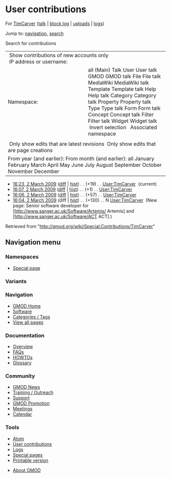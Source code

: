 <div id="mw-page-base" class="noprint">

</div>

<div id="mw-head-base" class="noprint">

</div>

<div id="content" class="mw-body" role="main">

<span id="top"></span>

<div id="mw-js-message" style="display:none;">

</div>



# <span dir="auto">User contributions</span>

<div id="bodyContent">

<div id="contentSub">

For [TimCarver](/wiki/User:TimCarver "User:TimCarver") (<a
href="/mediawiki/index.php?title=User_talk:TimCarver&amp;action=edit&amp;redlink=1"
class="new" title="User talk:TimCarver (page does not exist)">talk</a>
\| [block
log](/mediawiki/index.php?title=Special:Log/block&page=User%3ATimCarver "Special:Log/block")
\|
[uploads](/wiki/Special:ListFiles/TimCarver "Special:ListFiles/TimCarver")
\| [logs](/wiki/Special:Log/TimCarver "Special:Log/TimCarver"))

</div>

<div id="jump-to-nav" class="mw-jump">

Jump to: [navigation](#mw-navigation), [search](#p-search)

</div>

<div id="mw-content-text">

Search for contributions

<table class="mw-contributions-table">
<colgroup>
<col style="width: 50%" />
<col style="width: 50%" />
</colgroup>
<tbody>
<tr class="odd">
<td colspan="2"> Show contributions of new accounts only<br />
 IP address or username:</td>
</tr>
<tr class="even">
<td class="mw-label">Namespace:</td>
<td>all (Main) Talk User User talk GMOD GMOD talk File File talk
MediaWiki MediaWiki talk Template Template talk Help Help talk Category
Category talk Property Property talk Type Type talk Form Form talk
Concept Concept talk Filter Filter talk Widget Widget talk  
 Invert selection 
 Associated namespace </td>
</tr>
<tr class="odd">
<td colspan="2"></td>
</tr>
<tr class="even">
<td colspan="2"> Only show edits that are latest revisions
 Only show edits that are page creations</td>
</tr>
<tr class="odd">
<td colspan="2">From year (and earlier): From month (and earlier): all
January February March April May June July August September October
November December</td>
</tr>
</tbody>
</table>

- <a href="/mediawiki/index.php?title=User:TimCarver&amp;oldid=7856"
  class="mw-changeslist-date" title="User:TimCarver">16:23, 2 March
  2009</a>
  ([diff](/mediawiki/index.php?title=User:TimCarver&diff=prev&oldid=7856 "User:TimCarver")
  \|
  [hist](/mediawiki/index.php?title=User:TimCarver&action=history "User:TimCarver"))
  <span class="mw-changeslist-separator">. .</span>
  <span class="mw-plusminus-pos" dir="ltr"
  title="207 bytes after change">(+19)</span>‎
  <span class="mw-changeslist-separator">. .</span>
  <a href="/wiki/User:TimCarver" class="mw-contributions-title"
  title="User:TimCarver">User:TimCarver</a> ‎
  <span class="mw-uctop">(current)</span>
- <a href="/mediawiki/index.php?title=User:TimCarver&amp;oldid=7855"
  class="mw-changeslist-date" title="User:TimCarver">16:07, 2 March
  2009</a>
  ([diff](/mediawiki/index.php?title=User:TimCarver&diff=prev&oldid=7855 "User:TimCarver")
  \|
  [hist](/mediawiki/index.php?title=User:TimCarver&action=history "User:TimCarver"))
  <span class="mw-changeslist-separator">. .</span>
  <span class="mw-plusminus-pos" dir="ltr"
  title="188 bytes after change">(+1)</span>‎
  <span class="mw-changeslist-separator">. .</span>
  <a href="/wiki/User:TimCarver" class="mw-contributions-title"
  title="User:TimCarver">User:TimCarver</a> ‎
- <a href="/mediawiki/index.php?title=User:TimCarver&amp;oldid=7854"
  class="mw-changeslist-date" title="User:TimCarver">16:06, 2 March
  2009</a>
  ([diff](/mediawiki/index.php?title=User:TimCarver&diff=prev&oldid=7854 "User:TimCarver")
  \|
  [hist](/mediawiki/index.php?title=User:TimCarver&action=history "User:TimCarver"))
  <span class="mw-changeslist-separator">. .</span>
  <span class="mw-plusminus-pos" dir="ltr"
  title="187 bytes after change">(+57)</span>‎
  <span class="mw-changeslist-separator">. .</span>
  <a href="/wiki/User:TimCarver" class="mw-contributions-title"
  title="User:TimCarver">User:TimCarver</a> ‎
- <a href="/mediawiki/index.php?title=User:TimCarver&amp;oldid=7853"
  class="mw-changeslist-date" title="User:TimCarver">16:04, 2 March
  2009</a> (diff \|
  [hist](/mediawiki/index.php?title=User:TimCarver&action=history "User:TimCarver"))
  <span class="mw-changeslist-separator">. .</span>
  <span class="mw-plusminus-pos" dir="ltr"
  title="130 bytes after change">(+130)</span>‎
  <span class="mw-changeslist-separator">. .</span> N
  <a href="/wiki/User:TimCarver" class="mw-contributions-title"
  title="User:TimCarver">User:TimCarver</a> ‎ <span class="comment">(New
  page: Senior software developer for
  \[http://www.sanger.ac.uk/Software/Artemis/ Artemis\] and
  \[http://www.sanger.ac.uk/Software/ACT ACT\].)</span>

</div>

<div class="printfooter">

Retrieved from "<http://gmod.org/wiki/Special:Contributions/TimCarver>"

</div>

<div id="catlinks" class="catlinks catlinks-allhidden">

</div>

<div class="visualClear">

</div>

</div>

</div>

<div id="mw-navigation">

## Navigation menu

<div id="mw-head">



<div id="left-navigation">

<div id="p-namespaces" class="vectorTabs" role="navigation"
aria-labelledby="p-namespaces-label">

### Namespaces

- <span id="ca-nstab-special">[Special
  page](/wiki/Special:Contributions/TimCarver "This is a special page, you cannot edit the page itself")</span>

</div>

<div id="p-variants" class="vectorMenu emptyPortlet" role="navigation"
aria-labelledby="p-variants-label">

### 

### Variants[](#)

<div class="menu">

</div>

</div>

</div>





</div>



</div>

</div>

</div>

<div id="mw-panel">

<div id="p-logo" role="banner">

<a href="/wiki/Main_Page"
style="background-image: url(http://gmod.org/images/GMOD-cogs.png);"
title="Visit the main page"></a>

</div>

<div id="p-Navigation" class="portal" role="navigation"
aria-labelledby="p-Navigation-label">

### Navigation

<div class="body">

- <span id="n-GMOD-Home">[GMOD Home](/wiki/Main_Page)</span>
- <span id="n-Software">[Software](/wiki/GMOD_Components)</span>
- <span id="n-Categories-.2F-Tags">[Categories /
  Tags](/wiki/Categories)</span>
- <span id="n-View-all-pages">[View all
  pages](/wiki/Special:AllPages)</span>

</div>

</div>

<div id="p-Documentation" class="portal" role="navigation"
aria-labelledby="p-Documentation-label">

### Documentation

<div class="body">

- <span id="n-Overview">[Overview](/wiki/Overview)</span>
- <span id="n-FAQs">[FAQs](/wiki/Category:FAQ)</span>
- <span id="n-HOWTOs">[HOWTOs](/wiki/Category:HOWTO)</span>
- <span id="n-Glossary">[Glossary](/wiki/Glossary)</span>

</div>

</div>

<div id="p-Community" class="portal" role="navigation"
aria-labelledby="p-Community-label">

### Community

<div class="body">

- <span id="n-GMOD-News">[GMOD News](/wiki/GMOD_News)</span>
- <span id="n-Training-.2F-Outreach">[Training /
  Outreach](/wiki/Training_and_Outreach)</span>
- <span id="n-Support">[Support](/wiki/Support)</span>
- <span id="n-GMOD-Promotion">[GMOD
  Promotion](/wiki/GMOD_Promotion)</span>
- <span id="n-Meetings">[Meetings](/wiki/Meetings)</span>
- <span id="n-Calendar">[Calendar](/wiki/Calendar)</span>

</div>

</div>

<div id="p-tb" class="portal" role="navigation"
aria-labelledby="p-tb-label">

### Tools

<div class="body">

- <span id="feedlinks"><a
  href="http://gmod.org/mediawiki/index.php?title=Special:Contributions/TimCarver&amp;feed=atom"
  id="feed-atom" class="feedlink" rel="alternate"
  type="application/atom+xml" title="Atom feed for this page">Atom</a></span>
- <span id="t-contributions">[User
  contributions](/wiki/Special:Contributions/TimCarver "A list of contributions of this user")</span>
- <span id="t-log">[Logs](/wiki/Special:Log/TimCarver)</span>
- <span id="t-specialpages"><a href="/wiki/Special:SpecialPages" accesskey="q"
  title="A list of all special pages [q]">Special pages</a></span>
- <span id="t-print"><a
  href="/mediawiki/index.php?title=Special:Contributions/TimCarver&amp;printable=yes"
  rel="alternate" accesskey="p"
  title="Printable version of this page [p]">Printable version</a></span>

</div>

</div>

</div>

</div>

<div id="footer" role="contentinfo">

- <span id="footer-places-about">[About
  GMOD](/wiki/GMOD:About "GMOD:About")</span>

<!-- -->






</div>

